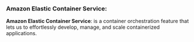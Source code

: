 ### Amazon Elastic Container Service:

**Amazon Elastic Container Service**: is a container orchestration feature that lets us to effortlessly develop, manage, and scale containerized applications.
